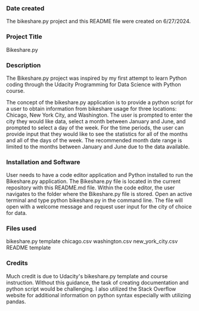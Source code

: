 ### Date created
The bikeshare.py project and this README file were created on 6/27/2024.

### Project Title
Bikeshare.py

### Description
The Bikeshare.py project was inspired by my first attempt to learn Python coding through the Udacity Programming for Data Science with Python course.

The concept of the bikeshare.py application is to provide a python script for a user to obtain information from bikeshare usage for three locations: Chicago, New York City, and Washington.  The user is prompted to enter the city they would like data, select a month between January and June, and prompted to select a day of the week.  For the time periods, the user can provide input that they would like to see the statistics for all of the months and all of the days of the week.  The recommended month date range is limited to the months between January and June due to the data available.

### Installation and Software 
User needs to have a code editor application and Python installed to run the Bikeshare.py application.  The Bikeshare.py file is located in the current repository with this README.md file.  Within the code editor, the user navigates to the folder where the Bikeshare.py file is stored.  Open an active terminal and type python bikeshare.py in the command line.  The file will open with a welcome message and request user input for the city of choice for data. 

### Files used
bikeshare.py template
chicago.csv
washington.csv
new_york_city.csv
README template

### Credits
Much credit is due to Udacity's bikeshare.py template and course instruction.  Without this guidance, the task of creating documentation and python script would be challenging.  I also utilized the Stack Overflow website for additional information on python syntax especially with utilizing pandas. 